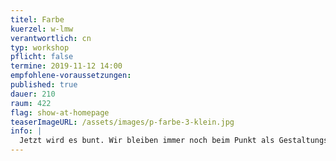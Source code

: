 ```yaml
---
titel: Farbe
kuerzel: w-lmw
verantwortlich: cn
typ: workshop
pflicht: false
termine: 2019-11-12 14:00
empfohlene-voraussetzungen:
published: true
dauer: 210
raum: 422
flag: show-at-homepage
teaserImageURL: /assets/images/p-farbe-3-klein.jpg
info: |
  Jetzt wird es bunt. Wir bleiben immer noch beim Punkt als Gestaltungselement, aber nehmen jetzt etwas systematischer Farbe und Transparenz hinzu. Wie befassen und kurz mit den verschiedenen Farbssystemen und Farbwahrnehmung und lassen dann verschiedene Regeln rund um die farbige Welt in unseren Code einfließen.
---
```

